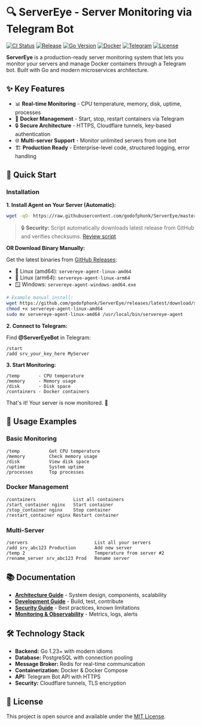 # 🔍 ServerEye - Server Monitoring via Telegram Bot

[![CI Status](https://github.com/godofphonk/ServerEye/workflows/CI/badge.svg)](https://github.com/godofphonk/ServerEye/actions)
[![Release](https://img.shields.io/github/v/release/godofphonk/ServerEye?style=flat-square)](https://github.com/godofphonk/ServerEye/releases/latest)
[![Go Version](https://img.shields.io/badge/Go-1.23+-00ADD8?style=flat-square&logo=go)](https://golang.org/)
[![Docker](https://img.shields.io/badge/Docker-Ready-2496ED?style=flat-square&logo=docker)](https://www.docker.com/)
[![Telegram](https://img.shields.io/badge/Telegram-Bot-26A5E4?style=flat-square&logo=telegram)](https://telegram.org/)
[![License](https://img.shields.io/badge/License-MIT-green?style=flat-square)](LICENSE)

**ServerEye** is a production-ready server monitoring system that lets you monitor your servers and manage Docker containers through a Telegram bot. Built with Go and modern microservices architecture.

## ✨ Key Features

- 📊 **Real-time Monitoring** - CPU temperature, memory, disk, uptime, processes
- 🐳 **Docker Management** - Start, stop, restart containers via Telegram
- 🔒 **Secure Architecture** - HTTPS, Cloudflare tunnels, key-based authentication
- 🌐 **Multi-server Support** - Monitor unlimited servers from one bot
- 🏗️ **Production Ready** - Enterprise-level code, structured logging, error handling

## 🚀 Quick Start

### Installation 

**1. Install Agent on Your Server (Automatic):**
```bash
wget -qO- https://raw.githubusercontent.com/godofphonk/ServerEye/master/scripts/install-agent.sh | sudo bash
```

> 🔒 **Security:** Script automatically downloads latest release from GitHub and verifies checksums. [Review script](scripts/install-agent.sh)

**OR Download Binary Manually:**

Get the latest binaries from [GitHub Releases](https://github.com/godofphonk/ServerEye/releases/latest):
- 🐧 Linux (amd64): `servereye-agent-linux-amd64`
- 🐧 Linux (arm64): `servereye-agent-linux-arm64` 
- 🪟 Windows: `servereye-agent-windows-amd64.exe`

```bash
# Example manual install:
wget https://github.com/godofphonk/ServerEye/releases/latest/download/servereye-agent-linux-amd64
chmod +x servereye-agent-linux-amd64
sudo mv servereye-agent-linux-amd64 /usr/local/bin/servereye-agent
```

**2. Connect to Telegram:**

Find **@ServerEyeBot** in Telegram:
```
/start
/add srv_your_key_here MyServer
```

**3. Start Monitoring:**
```
/temp       - CPU temperature  
/memory     - Memory usage
/disk       - Disk space
/containers - Docker containers
```

That's it! Your server is now monitored. 🎉

## 📱 Usage Examples

### Basic Monitoring
```
/temp           Get CPU temperature
/memory         Check memory usage  
/disk           View disk space
/uptime         System uptime
/processes      Top processes
```

### Docker Management
```
/containers              List all containers
/start_container nginx   Start container
/stop_container nginx    Stop container  
/restart_container nginx Restart container
```

### Multi-Server
```
/servers                         List all your servers
/add srv_abc123 Production       Add new server
/temp 2                          Temperature from server #2
/rename_server srv_abc123 Prod   Rename server
```

## 📚 Documentation

- **[Architecture Guide](docs/ARCHITECTURE.md)** - System design, components, scalability
- **[Development Guide](docs/DEVELOPMENT.md)** - Build, test, contribute
- **[Security Guide](docs/SECURITY.md)** - Best practices, known limitations
- **[Monitoring & Observability](docs/MONITORING.md)** - Metrics, logs, alerts

## 🛠️ Technology Stack

- **Backend:** Go 1.23+ with modern idioms
- **Database:** PostgreSQL with connection pooling
- **Message Broker:** Redis for real-time communication
- **Containerization:** Docker & Docker Compose
- **API:** Telegram Bot API with HTTPS
- **Security:** Cloudflare tunnels, TLS encryption

## 📄 License

This project is open source and available under the [MIT License](LICENSE).

